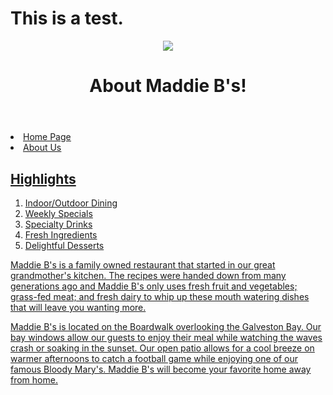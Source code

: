 # This is a test.
<!doctype html>

<html>

<head>

<title>Maddie B's - About Us</title>

</head>

<body>

<header>
<img src="images/logo.jpg">
<h1>About Maddie B's!</h1>
</header>

<nav>
<u/>
<li><a href="homepage.html">Home Page</a></li>
<li><a href="aboutus.html">About Us</a></li>
</ul>
</nav>

<main>
<h2>Highlights</h2>
<ol>
<li>Indoor/Outdoor Dining</li>
<li>Weekly Specials</li>
<li>Specialty Drinks</li>
<li>Fresh Ingredients</li>
<li>Delightful Desserts</li>
</ol>

<p>Maddie B's is a family owned restaurant that started in our great grandmother's kitchen.  The recipes were handed down from many  
generations ago and Maddie B's only uses fresh fruit and vegetables; grass-fed meat; and fresh dairy to whip up these mouth watering
dishes that will leave you wanting more.</p>

<p>Maddie B's is located on the Boardwalk overlooking the Galveston Bay.  Our bay windows allow our guests to enjoy their meal while  
watching the waves crash or soaking in the sunset.  Our open patio allows for a cool breeze on warmer afternoons to catch a football game 
while enjoying one of our famous Bloody Mary's.  Maddie B's will become your favorite home away from home.</p> 
</main>

<footer></footer>

</body>

</html>
